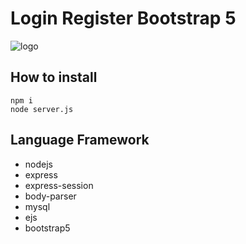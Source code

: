 # Login Register Bootstrap 5

![logo](https://camo.githubusercontent.com/e7da8853c969fc374aeba3430eb4b5d9a1e5b9fc0f076ff98cdcd4185d34ece1/68747470733a2f2f63646e2e646973636f72646170702e636f6d2f6174746163686d656e74732f313137363736303834343439353838383338342f313231313430343238373632393037343438322f696d6167652e706e673f65783d36356565313332382669733d363564623965323826686d3d6636356534646664646530363934336663336330343335613831663939303836393539663831653832656434643464643231346332326236313362646265373326)

## How to install
```
npm i
node server.js
```

## Language Framework
* nodejs
* express
* express-session
* body-parser
* mysql
* ejs
* bootstrap5
